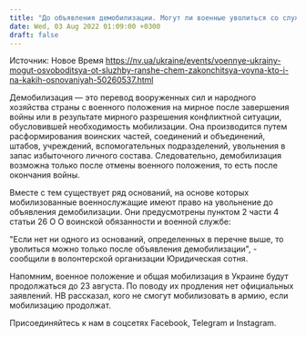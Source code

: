 ```yaml
---
title: "До объявления демобилизации. Могут ли военные уволиться со службы во время войны"
date: Wed, 03 Aug 2022 01:09:00 +0300
draft: false
---
```

Источник: Новое Время https://nv.ua/ukraine/events/voennye-ukrainy-mogut-osvoboditsya-ot-sluzhby-ranshe-chem-zakonchitsya-voyna-kto-i-na-kakih-osnovaniyah-50260537.html


Демобилизация — это перевод вооруженных сил и народного хозяйства страны с военного положения на мирное после завершения войны или в результате мирного разрешения конфликтной ситуации, обусловившей необходимость мобилизации. Она производится путем расформирования воинских частей, соединений и объединений, штабов, учреждений, вспомогательных подразделений, увольнения в запас избыточного личного состава. Следовательно, демобилизация возможна только после отмены военного положения, то есть после окончания войны.

Вместе с тем существует ряд оснований, на основе которых мобилизованные военнослужащие имеют право на увольнение до объявления демобилизации. Они предусмотрены пунктом 2 части 4 статьи 26 О О воинской обязанности и военной службе:

"Если нет ни одного из оснований, определенных в перечне выше, то уволиться можно только после объявления демобилизации", - сообщили в волонтерской организации Юридическая сотня.

Напомним, военное положение и общая мобилизация в Украине будут продолжаться до 23 августа. По поводу их продления нет официальных заявлений. НВ рассказал, кого не смогут мобилизовать в армию, если мобилизацию продолжат.

Присоединяйтесь к нам в соцсетях Facebook, Telegram и Instagram.
